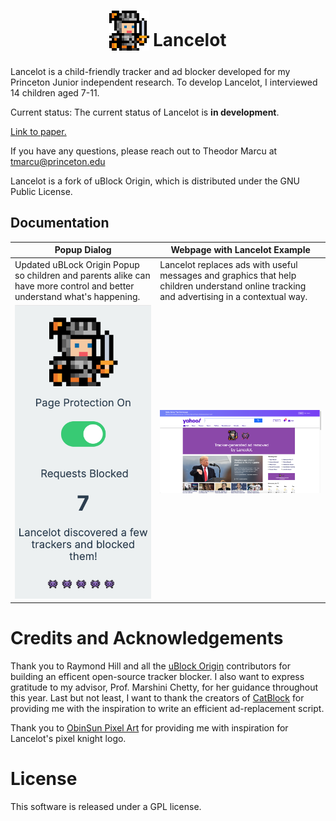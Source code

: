 <h1 align="center">
<sub>
<img  src="https://raw.githubusercontent.com/theodormarcu/Lancelot/master/img/icon_64.png"
      height="64"
      width="64">
</sub>
Lancelot
</h1>

Lancelot is a child-friendly tracker and ad blocker developed for my Princeton Junior independent research. To develop Lancelot, I interviewed 14 children aged 7-11.

Current status: The current status of Lancelot is **in development**.

[Link to paper.](https://theodormarcu.com/docs/TheodorMarcuLancelot.pdf)

If you have any questions, please reach out to Theodor Marcu at tmarcu@princeton.edu

Lancelot is a fork of uBlock Origin, which is distributed under the GNU Public License.

## Documentation

|Popup Dialog|Webpage with Lancelot Example   |
|------------|---|
|Updated uBLock Origin Popup so children and parents alike can have more control and better understand what's happening.|Lancelot replaces ads with useful messages and graphics that help children understand online tracking and advertising in a contextual way.|
|  <img  src="https://raw.githubusercontent.com/theodormarcu/Lancelot/master/img/popup_blocked.png" max-height="200px" width="auto"> |  <img  src="https://raw.githubusercontent.com/theodormarcu/Lancelot/master/img/lancelot_page_example.png"> |

# Credits and Acknowledgements

Thank you to Raymond Hill and all the [uBlock Origin](https://github.com/gorhill/uBlock/) contributors for building an efficent open-source tracker blocker. I also want to express gratitude to my advisor, Prof. Marshini Chetty, for her guidance throughout this year. Last but not least, I want to thank the creators of [CatBlock](https://github.com/CatBlock/catblock) for providing me with the inspiration to write an efficient ad-replacement  script.

Thank you to [ObinSun Pixel Art](https://www.zazzle.com/8_bit_knight_16x16_sprite_pixel_art_poster-228987731767650957) for providing me with inspiration for Lancelot's pixel knight logo.

# License

This software is released under a GPL license.
